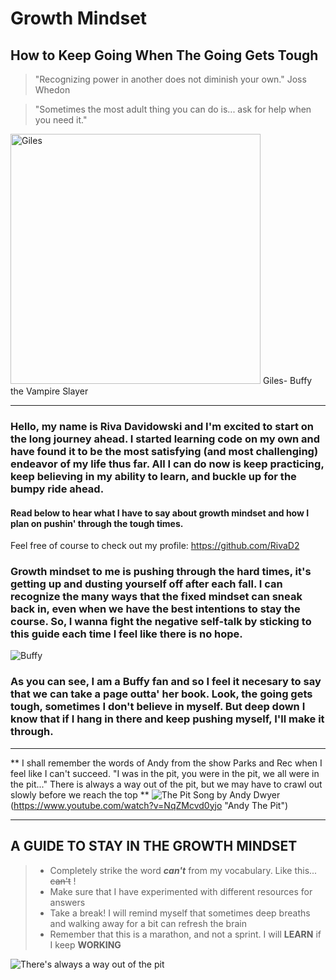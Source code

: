 #  **Growth Mindset**

## How to Keep Going When The Going Gets Tough

>"Recognizing power in another does not diminish your own."  Joss Whedon

>"Sometimes the most adult thing you can do is... ask for help when you need it." 
<img src="https://www.writeups.org/wp-content/uploads/Giles-Buffy-Vampire-Slayer-Anthony-Head.jpg" alt="Giles" width="400"/>
Giles- Buffy the Vampire Slayer




-------


### Hello, my name is Riva Davidowski and I'm excited to start on the long journey ahead. I started learning code on my own and have found it to be the most satisfying (and most challenging) endeavor of my life thus far.  All I can do now is keep practicing, keep believing in my ability to learn, and buckle up for the bumpy ride ahead.

#### Read below to hear what I have to say about growth mindset and how I plan on pushin' through the tough times. 
Feel free of course to check out my profile: <https://github.com/RivaD2>

### Growth mindset to me is pushing through the hard times, it's getting up and dusting yourself off after each fall. I can recognize the many ways that the fixed mindset can sneak back in, even when we have the best intentions to stay the course. So, I wanna fight the negative self-talk by sticking to this guide each time I feel like there is no hope. 

![Buffy](https://media.giphy.com/media/YVKbaGdoU7zJ6/giphy.gif)


### As you can see, I am a Buffy fan and so I feel it necesary to say that we can take a page outta' her book. Look, the going gets tough, sometimes I don't believe in myself. But deep down I know that if I hang in there and keep pushing myself, I'll make it through.


------
           




** I shall remember the words of Andy from  the show Parks and Rec when I feel like I can't succeed. "I was in the pit, you were in the pit, we all were in the pit..." There is always a way out of the pit, but we may have to crawl out slowly before we reach the top **
![The Pit Song by Andy Dwyer ](https://www.youtube.com/watch/vi/NqZMcvd0yjo/0.jpeg)(https://www.youtube.com/watch?v=NqZMcvd0yjo "Andy The Pit")


------------


## A GUIDE TO STAY IN THE GROWTH MINDSET
>
> - Completely strike the word ***can't*** from my vocabulary. Like this... ~~can't~~ !
> - Make sure that I have experimented with different resources for answers
> - Take a break! I will remind myself that sometimes deep breaths and walking away for a bit can refresh the brain
> - Remember that this is a marathon, and not a sprint. I will **LEARN** if I keep **WORKING**



![There's always a way out of the pit](https://www.eschoolnews.com/files/2018/10/growth-mindset.jpg)
